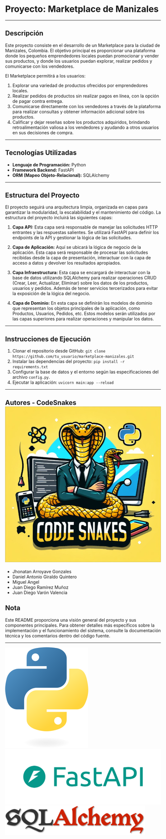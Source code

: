 # Proyecto: Marketplace de Manizales

---

## Descripción

Este proyecto consiste en el desarrollo de un Marketplace para la ciudad de Manizales, Colombia. El objetivo principal es proporcionar una plataforma donde los pequeños emprendedores locales puedan promocionar y vender sus productos, y donde los usuarios puedan explorar, realizar pedidos y comunicarse con los vendedores.

El Marketplace permitirá a los usuarios:

1. Explorar una variedad de productos ofrecidos por emprendedores locales.
2. Realizar pedidos de productos sin realizar pagos en línea, con la opción de pagar contra entrega.
3. Comunicarse directamente con los vendedores a través de la plataforma para realizar consultas y obtener información adicional sobre los productos.
4. Calificar y dejar reseñas sobre los productos adquiridos, brindando retroalimentación valiosa a los vendedores y ayudando a otros usuarios en sus decisiones de compra.

---

## Tecnologías Utilizadas

- **Lenguaje de Programación:** Python
- **Framework Backend:** FastAPI
- **ORM (Mapeo Objeto-Relacional):** SQLAlchemy

---

## Estructura del Proyecto

El proyecto seguirá una arquitectura limpia, organizada en capas para garantizar la modularidad, la escalabilidad y el mantenimiento del código. La estructura del proyecto incluirá las siguientes capas:

1. **Capa API:** Esta capa será responsable de manejar las solicitudes HTTP entrantes y las respuestas salientes. Se utilizará FastAPI para definir los endpoints de la API y gestionar la lógica de las solicitudes.

2. **Capa de Aplicación:** Aquí se ubicará la lógica de negocio de la aplicación. Esta capa será responsable de procesar las solicitudes recibidas desde la capa de presentación, interactuar con la capa de acceso a datos y devolver los resultados apropiados.

3. **Capa Infraestructura:** Esta capa se encargará de interactuar con la base de datos utilizando SQLAlchemy para realizar operaciones CRUD (Crear, Leer, Actualizar, Eliminar) sobre los datos de los productos, usuarios y pedidos. Además de tener servicios tercerizados para evitar la exposición de la lógica del negocio.

4. **Capa de Dominio:** En esta capa se definirán los modelos de dominio que representan los objetos principales de la aplicación, como Productos, Usuarios, Pedidos, etc. Estos modelos serán utilizados por las capas superiores para realizar operaciones y manipular los datos.

---

## Instrucciones de Ejecución

1. Clonar el repositorio desde GitHub: `git clone https://github.com/tu_usuario/marketplace-manizales.git`
2. Instalar las dependencias del proyecto: `pip install -r requirements.txt`
3. Configurar la base de datos y el entorno según las especificaciones del archivo `config.py`.
4. Ejecutar la aplicación: `uvicorn main:app --reload`

---

## Autores - CodeSnakes ![CodeSnakes](./resources/images/codesnakes.png)

- Jhonatan Arroyave Gonzales
- Daniel Antonio Giraldo Quintero
- Miguel Angel
- Juan Diego Ramírez Muñoz
- Juan Diego Varón Valencia

## Nota

Este README proporciona una visión general del proyecto y sus componentes principales. Para obtener detalles más específicos sobre la implementación y el funcionamiento del sistema, consulte la documentación técnica y los comentarios dentro del código fuente.

---

![Python](./resources/images/python.png)
![FastAPI](./resources/images/fast-api.png)
![SQLAlchemy](./resources/images/sql-alchemy.png)
